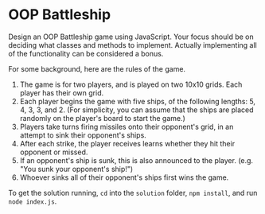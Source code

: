# OOP Battleship

Design an OOP Battleship game using JavaScript. Your focus should be on deciding what classes and methods to implement. Actually implementing all of the functionality can be considered a bonus. 

For some background, here are the rules of the game.

1. The game is for two players, and is played on two 10x10 grids. Each player has their own grid.
2. Each player begins the game with five ships, of the following lengths: 5, 4, 3, 3, and 2. (For simplicity, you can assume that the ships are placed randomly on the player's board to start the game.)
3. Players take turns firing missiles onto their opponent's grid, in an attempt to sink their opponent's ships.
4. After each strike, the player receives learns whether they hit their opponent or missed.
5. If an opponent's ship is sunk, this is also announced to the player. (e.g. "You sunk your opponent's ship!")
6. Whoever sinks all of their opponent's ships first wins the game.

To get the solution running, `cd` into the `solution` folder, `npm install`, and run `node index.js`.